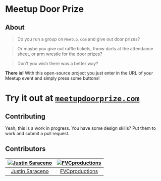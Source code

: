 # Meetup Door Prize

## About

> Do you run a group on `Meetup.com` and give out door prizes?

> Or maybe you give out raffle tickets, throw darts at the attendance sheet, or arm wrestle for the door prizes?

> Don't you wish there was a better way?

**There is!**  With this open-source project you just enter in the URL of your Meetup event and simply press some buttons!

# Try it out at <a href="http://www.meetupdoorprize.com" target="_blank"><code>meetupdoorprize.com</code></a>

## Contributing

Yeah, this is a work in progress.  You have some design skills?  Put them to work and submit a pull request.

## Contributors

[![Justin Saraceno](https://avatars1.githubusercontent.com/u/1048451?s=117)](http://www.justinsaraceno.com/m) | [![FVCproductions](https://avatars1.githubusercontent.com/u/4284691?s=117)](http://fvcproductions.com) |
|:---:|:---:|
[Justin Saraceno](http://www.justinsaraceno.com/) | [FVCproductions](http://fvcproductions.com) |
